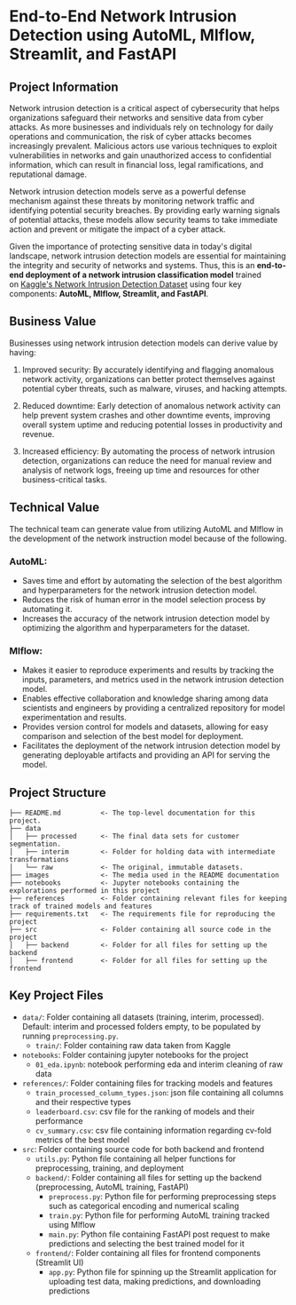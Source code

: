 # End-to-End Network Intrusion Detection using AutoML, Mlflow, Streamlit, and FastAPI

## Project Information

Network intrusion detection is a critical aspect of cybersecurity that helps organizations safeguard their networks and sensitive data from cyber attacks. As more businesses and individuals rely on technology for daily operations and communication, the risk of cyber attacks becomes increasingly prevalent. Malicious actors use various techniques to exploit vulnerabilities in networks and gain unauthorized access to confidential information, which can result in financial loss, legal ramifications, and reputational damage. 

Network intrusion detection models serve as a powerful defense mechanism against these threats by monitoring network traffic and identifying potential security breaches. By providing early warning signals of potential attacks, these models allow security teams to take immediate action and prevent or mitigate the impact of a cyber attack. 

Given the importance of protecting sensitive data in today's digital landscape, network intrusion detection models are essential for maintaining the integrity and security of networks and systems. Thus, this is an **end-to-end deployment of a network intrusion classification model** trained on [Kaggle's Network Intrusion Detection Dataset](https://www.kaggle.com/datasets/sampadab17/network-intrusion-detection) using four key components: **AutoML, Mlflow, Streamlit, and FastAPI**. 

## Business Value

Businesses using network intrusion detection models can derive value by having: 
1. Improved security: By accurately identifying and flagging anomalous network activity, organizations can better protect themselves against potential cyber threats, such as malware, viruses, and hacking attempts.
2. Reduced downtime: Early detection of anomalous network activity can help prevent system crashes and other downtime events, improving overall system uptime and reducing potential losses in productivity and revenue.

3. Increased efficiency: By automating the process of network intrusion detection, organizations can reduce the need for manual review and analysis of network logs, freeing up time and resources for other business-critical tasks.

## Technical Value

The technical team can generate value from utilizing AutoML and Mlflow in the development of the network instruction model because of the following. 

### AutoML:

* Saves time and effort by automating the selection of the best algorithm and hyperparameters for the network intrusion detection model.
* Reduces the risk of human error in the model selection process by automating it.
* Increases the accuracy of the network intrusion detection model by optimizing the algorithm and hyperparameters for the dataset.

### Mlflow:

* Makes it easier to reproduce experiments and results by tracking the inputs, parameters, and metrics used in the network intrusion detection model.
* Enables effective collaboration and knowledge sharing among data scientists and engineers by providing a centralized repository for model experimentation and results.
* Provides version control for models and datasets, allowing for easy comparison and selection of the best model for deployment.
* Facilitates the deployment of the network intrusion detection model by generating deployable artifacts and providing an API for serving the model.

## Project Structure

    ├── README.md          <- The top-level documentation for this project.
    ├── data
    │   ├── processed      <- The final data sets for customer segmentation.
    │   ├── interim        <- Folder for holding data with intermediate transformations
    │   └── raw            <- The original, immutable datasets.
    ├── images             <- The media used in the README documentation
    ├── notebooks          <- Jupyter notebooks containing the explorations performed in this project
    ├── references         <- Folder containing relevant files for keeping track of trained models and features
    ├── requirements.txt   <- The requirements file for reproducing the project
    ├── src                <- Folder containing all source code in the project
    │   ├── backend        <- Folder for all files for setting up the backend 
    │   ├── frontend       <- Folder for all files for setting up the frontend

## Key Project Files

- `data/`: Folder containing all datasets (training, interim, processed). Default: interim and processed folders empty, to be populated by running `preprocessing.py`.
    - `train/`: Folder containing raw data taken from Kaggle
- `notebooks`: Folder containing jupyter notebooks for the project
    - `01_eda.ipynb`: notebook performing eda and interim cleaning of raw data
- `references/`: Folder containing files for tracking models and features
    - `train_processed_column_types.json`: json file containing all columns and their respective types
    - `leaderboard.csv`: csv file for the ranking of models and their performance
    - `cv_summary.csv`: csv file containing information regarding cv-fold metrics of the best model
- `src`: Folder containing source code for both backend and frontend
    - `utils.py`: Python file containing all helper functions for preprocessing, training, and deployment
    - `backend/`: Folder containing all files for setting up the backend (preprocessing, AutoML training, FastAPI)
        - `preprocess.py`: Python file for performing preprocessing steps such as categorical encoding and numerical scaling 
        - `train.py`: Python file for performing AutoML training tracked using Mlflow
        - `main.py`: Python file containing FastAPI post request to make predictions and selecting the best trained model for it
    - `frontend/`: Folder containing all files for frontend components (Streamlit UI)
        - `app.py`: Python file for spinning up the Streamlit application for uploading test data, making predictions, and downloading predictions


    
 
